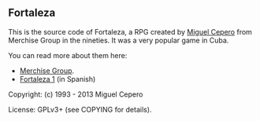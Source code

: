 Fortaleza
-----------

This is the source code of Fortaleza, a
RPG created by [Miguel Cepero][1] from Merchise Group in the nineties. It was a
very popular game in Cuba.

You can read more about them here:
 * [Merchise Group][2].
 * [Fortaleza 1][3] (in Spanish)

Copyright:
  (c) 1993 - 2013 Miguel Cepero

License:
  GPLv3+ (see COPYING for details).


 [1]: https://twitter.com/miguelcepero
 [2]: https://en.wikipedia.org/wiki/Merchise
 [3]: http://wiki.caad.es/La_fortaleza_I:_En_las_entra%C3%B1as_de_la_bestia

